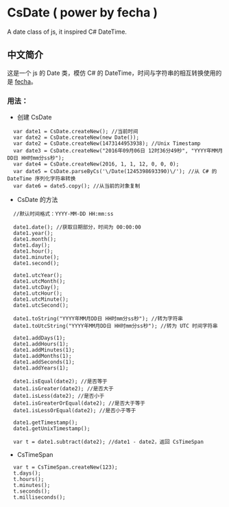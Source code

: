 # CsDate ( power by fecha )
A date class of js, it  inspired C# DateTime. 

## 中文简介
这是一个 js 的 Date 类，模仿 C# 的 DateTime，时间与字符串的相互转换使用的是 [fecha](https://github.com/taylorhakes/fecha)。

### 用法：
- 创建 CsDate
```
  var date1 = CsDate.createNew(); //当前时间
  var date2 = CsDate.createNew(new Date());
  var date2 = CsDate.createNew(1473144953938); //Unix Timestamp
  var date3 = CsDate.createNew("2016年09月06日 12时36分49秒", "YYYY年MM月DD日 HH时mm分ss秒");
  var date4 = CsDate.createNew(2016, 1, 1, 12, 0, 0, 0);
  var date5 = CsDate.parseByCs('\/Date(1245398693390)\/'); //从 C# 的 DateTime 序列化字符串转换
  var date6 = date5.copy(); //从当前的对象复制
```
  
- CsDate 的方法
```
  //默认时间格式：YYYY-MM-DD HH:mm:ss
  
  date1.date(); //获取日期部分，时间为 00:00:00
  date1.year();
  date1.month();
  date1.day();
  date1.hour();
  date1.minute();
  date1.second();
  
  date1.utcYear();
  date1.utcMonth();
  date1.utcDay();
  date1.utcHour();
  date1.utcMinute();
  date1.utcSecond();
  
  date1.toString("YYYY年MM月DD日 HH时mm分ss秒"); //转为字符串
  date1.toUtcString("YYYY年MM月DD日 HH时mm分ss秒"); //转为 UTC 时间字符串
  
  date1.addDays(1);
  date1.addHours(1);
  date1.addMinutes(1);
  date1.addMonths(1);
  date1.addSeconds(1);
  date1.addYears(1);
  
  date1.isEqual(date2); //是否等于
  date1.isGreater(date2); //是否大于
  date1.isLess(date2); //是否小于
  date1.isGreaterOrEqual(date2); //是否大于等于
  date1.isLessOrEqual(date2); //是否小于等于
  
  date1.getTimestamp();
  date1.getUnixTimestamp();
  
  var t = date1.subtract(date2); //date1 - date2，返回 CsTimeSpan
```

- CsTimeSpan 
```
  var t = CsTimeSpan.createNew(123);
  t.days();
  t.hours();
  t.minutes();
  t.seconds();
  t.milliseconds();
```
